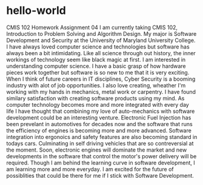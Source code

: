 # hello-world
CMIS 102 Homework Assignment 04
  I am currently taking CMIS 102, Introduction to Problem Solving and Algorithm Design.  My major is Software Development and Security at the University of Maryland University College.  I have always loved computer science and technologies but software has always been a bit intimidating. Like all science through out history, the inner workings of technology seem like black magic at first.  I am interested in understanding computer science.  I have a basic grasp of how hardware pieces work together but software is so new to me that it is very exciting.  When I think of future careers in IT disciplines, Cyber Security is a booming industry with alot of job opportunities.  I also love creating, wheather I'm working with my hands in mechanics, metal work or carpentry.  I have found similary satisfaction with creating software products using my mind.  As computer technology becomes more and more integrated with every day life I have thought that combining my love of auto-mechanics with software development could be an interesting venture.  Electronic Fuel Injection has been prevelant in automotives for decades now and the software that runs the efficiency of engines is becoming more and more advanced.  Software integration into ergonoics and safety features are also becoming standard in todays cars.  Culminating in self driving vehicles that are so contreversial at the moment.  Soon, electronic engines will dominate the market and new developments in the software that control the motor's power delivery will be required.  Though I am behind the learning curve in software development, I am learning more and more everyday.  I am excited for the future of possiblities that could be there for me if I stick with Software Development.
